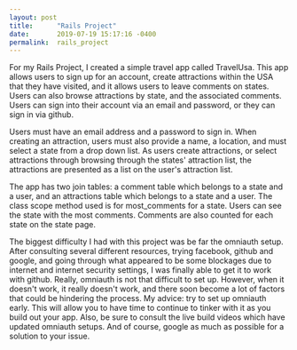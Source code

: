 ```yaml
---
layout: post
title:      "Rails Project"
date:       2019-07-19 15:17:16 -0400
permalink:  rails_project
---
```



For my Rails Project, I created a simple travel app called TravelUsa.  This app allows users to sign up for an account, create attractions within the USA that they have visited, and it allows users to leave comments on states.  Users can also browse attractions by state, and the associated comments.  Users can sign into their account via an email and password, or they can sign in via github.  

Users must have an email address and a password to sign in.  When creating an attraction, users must also provide a name, a location, and must select a state from a drop down list.  As users create attractions, or select attractions through browsing through the states' attraction list, the attractions are presented as a list on the user's attraction list.  

The app has two join tables: a comment table which belongs to a state and a user, and an attractions table which belongs to a state and a user.  The class scope method used is for most_comments for a state.  Users can see the state with the most comments.  Comments are also counted for each state on the state page.  

The biggest difficulty I had with this project was be far the omniauth setup.  After consulting several different resources, trying facebook, github and google, and going through what appeared to be some blockages due to internet and internet security settings, I was finally able to get it to work with github.  Really, omniauth is not that difficult to set up.  However, when it doesn't work, it really doesn't work, and there soon become a lot of factors that could be hindering the process.  My advice: try to set up omniauth early.  This will allow you to have time to continue to tinker with it as you build out your app.  Also, be sure to consult the live build videos which have updated omniauth setups.  And of course, google as much as possible for a solution to your issue.  
